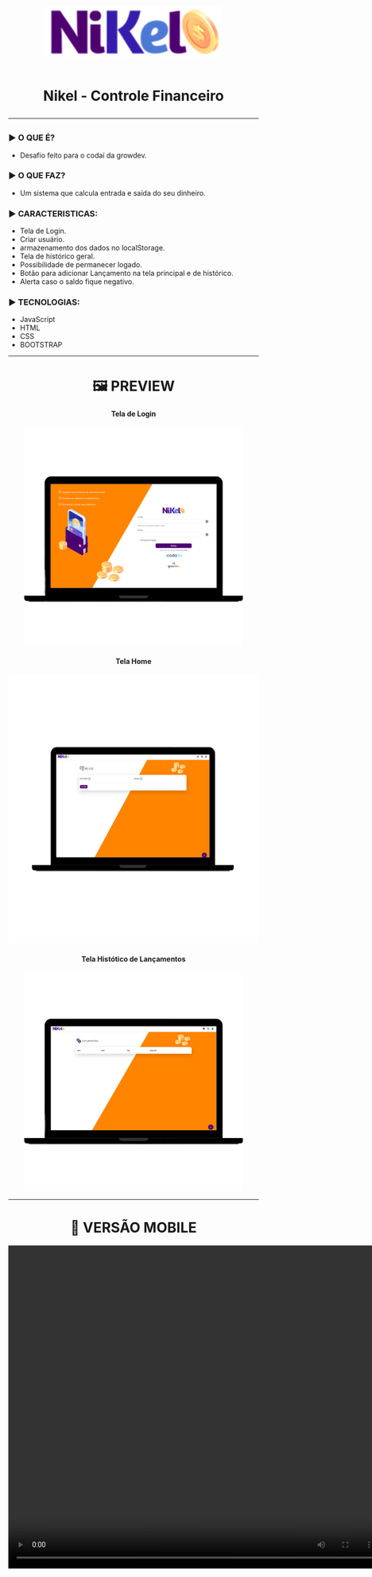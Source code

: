 <h1 align="center">
<img align="center" height="100px" src="./assets/images/nikel-logo.png" title="logo-nikel" />

<br>Nikel - Controle Financeiro

<hr>
</h1>
  <h3>▶️ O QUE É?</h3> 
  
  - Desafio feito para o codaí da growdev.

  <h3>▶️ O QUE FAZ?</h3>

- Um sistema que calcula entrada e saída do seu dinheiro.

<h3>▶️ CARACTERISTICAS:</h3>

- Tela de Login.
- Criar usuário.
- armazenamento dos dados no localStorage.
- Tela de histórico geral.
- Possibilidade de permanecer logado.
- Botão para adicionar Lançamento na tela principal e de histórico.
- Alerta caso o saldo fique negativo.

<h3>▶️ TECNOLOGIAS:</h3>

- JavaScript
- HTML
- CSS
- BOOTSTRAP

<hr>
<h1 align="center">🖼️ PREVIEW</h1>
<div align="center" >
<h4 >Tela de Login</h4>
<img height="440px" src="./assets/images/nikel-Laptop.png" title="nikel-laptop" />
<h4>Tela Home</h4>
<img height="540px" src="./assets/images/nikel-home.png" title="home-nikel" />
<h4>Tela Histótico de Lançamentos</h4>
<img height="440px" src="./assets/images/nikel-historico.png" title="historico-nikel" />
<div>
<hr>
<h1 align="center">📱 VERSÃO MOBILE</h1>

<video width="750" height="650" controls>

  <source src="./assets/images/nikel.mp4" type="video/mp4">
</video>
